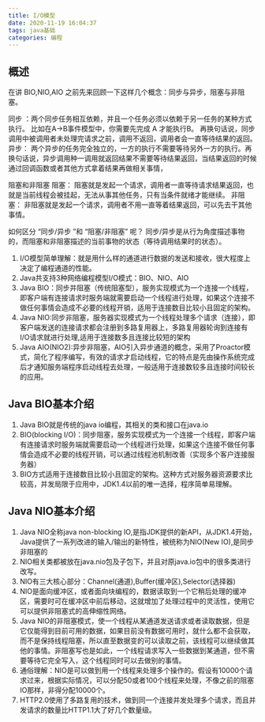 ```yaml
---
title: I/O模型
date: 2020-11-19 16:04:37
tags: java基础
categories: 编程
---
```

## 概述

在讲 BIO,NIO,AIO 之前先来回顾一下这样几个概念：同步与异步，阻塞与非阻塞。

同步 ：两个同步任务相互依赖，并且一个任务必须以依赖于另一任务的某种方式执行。 比如在A->B事件模型中，你需要先完成 A 才能执行B。 再换句话说，同步调用中被调用者未处理完请求之前，调用不返回，调用者会一直等待结果的返回。
异步： 两个异步的任务完全独立的，一方的执行不需要等待另外一方的执行。再换句话说，异步调用种一调用就返回结果不需要等待结果返回，当结果返回的时候通过回调函数或者其他方式拿着结果再做相关事情，

阻塞和非阻塞
阻塞： 阻塞就是发起一个请求，调用者一直等待请求结果返回，也就是当前线程会被挂起，无法从事其他任务，只有当条件就绪才能继续。
非阻塞： 非阻塞就是发起一个请求，调用者不用一直等着结果返回，可以先去干其他事情。

如何区分 “同步/异步 ”和 “阻塞/非阻塞” 呢？
同步/异步是从行为角度描述事物的，而阻塞和非阻塞描述的当前事物的状态（等待调用结果时的状态）。


1. I/O模型简单理解：就是用什么样的通道进行数据的发送和接收，很大程度上决定了编程通道的性能。
2. Java共支持3种网络编程模型I/O模式：BIO、NIO、AIO
3. Java BIO：同步并阻塞（传统阻塞型），服务实现模式为一个连接一个线程，即客户端有连接请求时服务端就需要启动一个线程进行处理，如果这个连接不做任何事情会造成不必要的线程开销，适用于连接数目比较小且固定的架构。
4. Java NIO:同步非阻塞，服务器实现模式为一个线程处理多个请求（连接），即客户端发送的连接请求都会注册到多路复用器上，多路复用器轮询到连接有I/O请求就进行处理,适用于连接数多且连接比较短的架构
5. Java AIO(NIO2):异步非阻塞，AIO引入异步通道的概念，采用了Proactor模式，简化了程序编写，有效的请求才启动线程，它的特点是先由操作系统完成后才通知服务端程序启动线程去处理，一般适用于连接数较多且连接时间较长的应用。

## Java BIO基本介绍

1. Java BIO就是传统的java io编程，其相关的类和接口在java.io
2. BIO(blocking I/O)：同步阻塞，服务实现模式为一个连接一个线程，即客户端有连接请求时服务端就需要启动一个线程进行处理，如果这个连接不做任何事情会造成不必要的线程开销，可以通过线程池机制改善（实现多个客户连接服务器）
3. BIO方式适用于连接数目比较小且固定的架构。这种方式对服务器资源要求比较高，并发局限于应用中，JDK1.4以前的唯一选择，程序简单易理解。

## Java NIO基本介绍

1. Java NIO全称java non-blocking IO,是指JDK提供的新API，从JDK1.4开始，Java提供了一系列改进的输入/输出的新特性，被统称为NIO(New IO),是同步非阻塞的
2. NIO相关类都被放在java.nio包及子包下，并且对原java.io包中的很多类进行改写。
3. NIO有三大核心部分：Channel(通道),Buffer(缓冲区),Selector(选择器)
4. NIO是面向缓冲区，或者面向块编程的，数据读取到一个它稍后处理的缓冲区，需要时可在缓冲区中前后移动，这就增加了处理过程中的灵活性，使用它可以提供非阻塞式的高伸缩性网络。
5. Java NIO的非阻塞模式，使一个线程从某通道发送请求或者读取数据，但是它仅能得到目前可用的数据，如果目前没有数据可用时，就什么都不会获取，而不是保持线程阻塞，所以直至数据变的可以读取之前，该线程可以继续做其他的事情。非阻塞写也是如此，一个线程请求写入一些数据到某通道，但不需要等待它完全写入，这个线程同时可以去做别的事情。
6. 通俗理解：NIO是可以做到用一个线程来处理多个操作的。假设有10000个请求过来，根据实际情况，可以分配50或者100个线程来处理，不像之前的阻塞IO那样，非得分配10000个。
7. HTTP2.0使用了多路复用的技术，做到同一个连接并发处理多个请求，而且并发请求的数量比HTTP1.1大了好几个数量级。